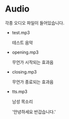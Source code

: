 # Audio

각종 오디오 파일이 들어있습니다.

- test.mp3

   테스트 음악

- opening.mp3

   무언가 시작되는 효과음

- closing.mp3

   무언가 종료되는 효과음

- tts.mp3

   남성 목소리

   '안녕하세요 반갑습니다.'
